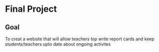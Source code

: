 # Final Project

## Goal

To creat a website that will allow teachers top write report cards and keep students/teachers upto date about ongoing activites
